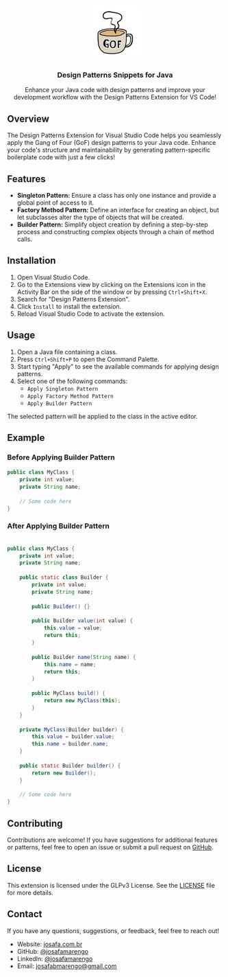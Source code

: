 <br>
<br>

<div align="center">
  <img width="125" height="125" src="images/gof-java.png" alt="design-patterns-for-java"/>

<h3 align="center">Design Patterns Snippets for Java</h3>

  <p align="center">
    Enhance your Java code with design patterns and improve your development workflow with the Design Patterns Extension for VS Code!
  </p>

</div>

## Overview

The Design Patterns Extension for Visual Studio Code helps you seamlessly apply the Gang of Four (GoF) design patterns to your Java code. Enhance your code's structure and maintainability by generating pattern-specific boilerplate code with just a few clicks!

## Features

- **Singleton Pattern:** Ensure a class has only one instance and provide a global point of access to it.
- **Factory Method Pattern:** Define an interface for creating an object, but let subclasses alter the type of objects that will be created.
- **Builder Pattern:** Simplify object creation by defining a step-by-step process and constructing complex objects through a chain of method calls.

## Installation

1. Open Visual Studio Code.
2. Go to the Extensions view by clicking on the Extensions icon in the Activity Bar on the side of the window or by pressing `Ctrl+Shift+X`.
3. Search for "Design Patterns Extension".
4. Click `Install` to install the extension.
5. Reload Visual Studio Code to activate the extension.

## Usage

1. Open a Java file containing a class.
2. Press `Ctrl+Shift+P` to open the Command Palette.
3. Start typing "Apply" to see the available commands for applying design patterns.
4. Select one of the following commands:
   - `Apply Singleton Pattern`
   - `Apply Factory Method Pattern`
   - `Apply Builder Pattern`

The selected pattern will be applied to the class in the active editor.

## Example

### Before Applying Builder Pattern

```java
public class MyClass {
    private int value;
    private String name;

    // Some code here
}
```

### After Applying Builder Pattern

```java

public class MyClass {
    private int value;
    private String name;

    public static class Builder {
        private int value;
        private String name;

        public Builder() {}

        public Builder value(int value) {
            this.value = value;
            return this;
        }

        public Builder name(String name) {
            this.name = name;
            return this;
        }

        public MyClass build() {
            return new MyClass(this);
        }
    }

    private MyClass(Builder builder) {
        this.value = builder.value;
        this.name = builder.name;
    }

    public static Builder builder() {
        return new Builder();
    }

    // Some code here
}
```

## Contributing

Contributions are welcome! If you have suggestions for additional features or patterns, feel free to open an issue or submit a pull request on [GitHub](https://github.com/josafamrengo/design-patterns-extension/issues).

## License

This extension is licensed under the GLPv3 License. See the [LICENSE](LICENSE) file for more details.

## Contact

If you have any questions, suggestions, or feedback, feel free to reach out!
- Website: [josafa.com.br](https://josafa.com.br)
- GitHub: [@josafamarengo](https://github.com/josafamarengo)
- LinkedIn: [@josafamarengo](https://linkedin.com/in/josafamarengo)
- Email: josafabmarengo@gmail.com
